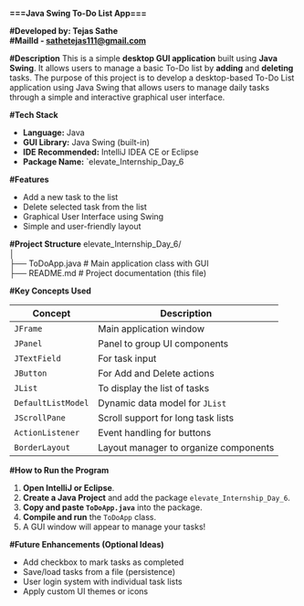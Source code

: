**===Java Swing To-Do List App===**

**#Developed by: Tejas Sathe**   
**#MailId - sathetejas111@gmail.com**


**#Description** 
This is a simple **desktop GUI application** built using **Java Swing**. It allows users to manage a basic To-Do list by **adding** and **deleting** tasks.
The purpose of this project is to develop a desktop-based To-Do List application using Java Swing that allows users to manage daily tasks through a simple and interactive graphical user interface.


**#Tech Stack**
- **Language:** Java
- **GUI Library:** Java Swing (built-in)
- **IDE Recommended:** IntelliJ IDEA CE or Eclipse
- **Package Name:** `elevate_Internship_Day_6

**#Features**
- Add a new task to the list  
- Delete selected task from the list  
- Graphical User Interface using Swing  
- Simple and user-friendly layout  

**#Project Structure**
elevate_Internship_Day_6/      
│    
├── ToDoApp.java # Main application class with GUI      
├── README.md # Project documentation (this file)


**#Key Concepts Used**

| Concept              | Description                            |
|----------------------|----------------------------------------|
| `JFrame`             | Main application window                |
| `JPanel`             | Panel to group UI components           |
| `JTextField`         | For task input                         |
| `JButton`            | For Add and Delete actions             |
| `JList`              | To display the list of tasks           |
| `DefaultListModel`   | Dynamic data model for `JList`         |
| `JScrollPane`        | Scroll support for long task lists     |
| `ActionListener`     | Event handling for buttons             |
| `BorderLayout`       | Layout manager to organize components  |


**#How to Run the Program**

1. **Open IntelliJ or Eclipse**.
2. **Create a Java Project** and add the package `elevate_Internship_Day_6`.
3. **Copy and paste `ToDoApp.java`** into the package.
4. **Compile and run** the `ToDoApp` class.
5. A GUI window will appear to manage your tasks!


**#Future Enhancements (Optional Ideas)**
- Add checkbox to mark tasks as completed  
- Save/load tasks from a file (persistence)  
- User login system with individual task lists  
- Apply custom UI themes or icons
